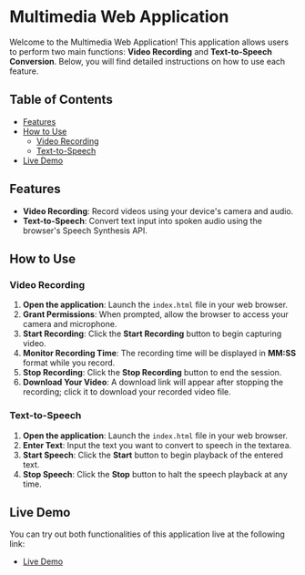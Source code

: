 # Multimedia Web Application

Welcome to the Multimedia Web Application! This application allows users to perform two main functions: **Video Recording** and **Text-to-Speech Conversion**. Below, you will find detailed instructions on how to use each feature.

## Table of Contents
- [Features](#features)
- [How to Use](#how-to-use)
  - [Video Recording](#video-recording)
  - [Text-to-Speech](#text-to-speech)
- [Live Demo](#live-demo)

## Features
- **Video Recording**: Record videos using your device's camera and audio.
- **Text-to-Speech**: Convert text input into spoken audio using the browser's Speech Synthesis API.

## How to Use

### Video Recording

1. **Open the application**: Launch the `index.html` file in your web browser.
2. **Grant Permissions**: When prompted, allow the browser to access your camera and microphone.
3. **Start Recording**: Click the **Start Recording** button to begin capturing video.
4. **Monitor Recording Time**: The recording time will be displayed in **MM:SS** format while you record.
5. **Stop Recording**: Click the **Stop Recording** button to end the session.
6. **Download Your Video**: A download link will appear after stopping the recording; click it to download your recorded video file.

### Text-to-Speech

1. **Open the application**: Launch the `index.html` file in your web browser.
2. **Enter Text**: Input the text you want to convert to speech in the textarea.
3. **Start Speech**: Click the **Start** button to begin playback of the entered text.
4. **Stop Speech**: Click the **Stop** button to halt the speech playback at any time.

## Live Demo
You can try out both functionalities of this application live at the following link:
- [Live Demo](your-live-demo-link-here)

